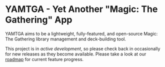 # YAMTGA - Yet Another "Magic: The Gathering" App

YAMTGA aims to be a lightweight, fully-featured, and open-source Magic: The Gathering library management and deck-building tool.

This project is in *active development*, so please check back in occasionally for new releases as they become available. Please take a look at our [roadmap](https://github.com/users/ryanpag3/projects/11/views/4) for current feature progress.
